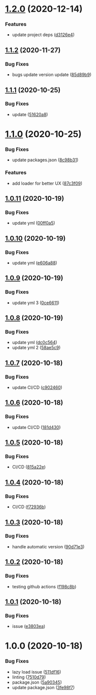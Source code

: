 # [1.2.0](https://github.com/imransilvake/personal/compare/v1.1.2...v1.2.0) (2020-12-14)


### Features

* update project deps ([d3126e4](https://github.com/imransilvake/personal/commit/d3126e4f6f3064f9a2965e5ed67838e3f0ef1551))

## [1.1.2](https://github.com/imransilvake/personal/compare/v1.1.1...v1.1.2) (2020-11-27)


### Bug Fixes

* bugs update version update ([85d89b9](https://github.com/imransilvake/personal/commit/85d89b918675a402a2c500531d8770c95f989c95))

## [1.1.1](https://github.com/imransilvake/personal/compare/v1.1.0...v1.1.1) (2020-10-25)


### Bug Fixes

* update ([51620a8](https://github.com/imransilvake/personal/commit/51620a8134c6bae3e48a77113d0764e741125f11))

# [1.1.0](https://github.com/imransilvake/personal/compare/v1.0.11...v1.1.0) (2020-10-25)


### Bug Fixes

* update packages.json ([8c98b31](https://github.com/imransilvake/personal/commit/8c98b31cecc82fe202adddc67e2079109e9fda23))


### Features

* add loader for better UX ([87c3f09](https://github.com/imransilvake/personal/commit/87c3f091f5140f8bea8957458b4a775a6b0b6cfa))

## [1.0.11](https://github.com/imransilvake/personal/compare/v1.0.10...v1.0.11) (2020-10-19)


### Bug Fixes

* update yml ([00ff0a5](https://github.com/imransilvake/personal/commit/00ff0a5999560138376097dcc65ee23595130313))

## [1.0.10](https://github.com/imransilvake/personal/compare/v1.0.9...v1.0.10) (2020-10-19)


### Bug Fixes

* update yml ([e606a88](https://github.com/imransilvake/personal/commit/e606a8869eae149b396ad34112c2ae6bf71a15eb))

## [1.0.9](https://github.com/imransilvake/personal/compare/v1.0.8...v1.0.9) (2020-10-19)


### Bug Fixes

* update yml 3 ([0ce6611](https://github.com/imransilvake/personal/commit/0ce6611624bf06b94a8a9233d3af876a471278be))

## [1.0.8](https://github.com/imransilvake/personal/compare/v1.0.7...v1.0.8) (2020-10-19)


### Bug Fixes

* update yml ([dc0c564](https://github.com/imransilvake/personal/commit/dc0c5646d4dfbe3e65369d5a4a4c3460bcedae88))
* update yml 2 ([58ae5c9](https://github.com/imransilvake/personal/commit/58ae5c9c6b3540bdfce510f91ed5b1765ca69ded))

## [1.0.7](https://github.com/imransilvake/personal/compare/v1.0.6...v1.0.7) (2020-10-18)


### Bug Fixes

* update CI/CD ([c902460](https://github.com/imransilvake/personal/commit/c9024602e51435d2300ac48436506e8b26c24a6f))

## [1.0.6](https://github.com/imransilvake/personal/compare/v1.0.5...v1.0.6) (2020-10-18)


### Bug Fixes

* update CI/CD ([181d430](https://github.com/imransilvake/personal/commit/181d4309b8822690369ac2f0b104933795cd72f6))

## [1.0.5](https://github.com/imransilvake/personal/compare/v1.0.4...v1.0.5) (2020-10-18)


### Bug Fixes

* CI/CD ([815a22e](https://github.com/imransilvake/personal/commit/815a22e84ea16c354a73b007710d01e58339a7ff))

## [1.0.4](https://github.com/imransilvake/personal/compare/v1.0.3...v1.0.4) (2020-10-18)


### Bug Fixes

* CI/CD ([f72936b](https://github.com/imransilvake/personal/commit/f72936b3d0e73ae6218b2b5e62605dc92cf7cc8a))

## [1.0.3](https://github.com/imransilvake/personal/compare/v1.0.2...v1.0.3) (2020-10-18)


### Bug Fixes

* handle automatic version ([90d71e3](https://github.com/imransilvake/personal/commit/90d71e35f7afd473266632bd8010fcd2f51085a9))

## [1.0.2](https://github.com/imransilvake/personal/compare/v1.0.1...v1.0.2) (2020-10-18)


### Bug Fixes

* testing github actions ([f198c8b](https://github.com/imransilvake/personal/commit/f198c8bb31eae7ad9f837b19c3fe6a01c1627e64))

## [1.0.1](https://github.com/imransilvake/personal/compare/v1.0.0...v1.0.1) (2020-10-18)


### Bug Fixes

* issue ([e3803ea](https://github.com/imransilvake/personal/commit/e3803ea362b5fdea25bf599870bebe6b7f13b11e))

# 1.0.0 (2020-10-18)


### Bug Fixes

* lazy load issue ([511df16](https://github.com/imransilvake/personal/commit/511df168e222805de7c1b1cf32c613f36fbfc8d1))
* linting ([7510d79](https://github.com/imransilvake/personal/commit/7510d791dd3802cb96de1a7f6fc98dc459282451))
* package.json ([5a90345](https://github.com/imransilvake/personal/commit/5a9034598b326d0a07b6067b3cd9a0ac137b24d8))
* update package.json ([3fe98f7](https://github.com/imransilvake/personal/commit/3fe98f71c743eee30525e58dd47697dc35e95e6a))
